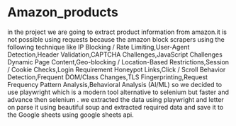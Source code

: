 # Amazon_products
in the project we are going to extract product information from amazon.it is not possible using requests
because the amazon  block scrapers using the following technique like
IP Blocking / Rate Limiting,User-Agent Detection,Header Validation,CAPTCHA Challenges,JavaScript Challenges
Dynamic Page Content,Geo-blocking / Location-Based Restrictions,Session / Cookie Checks,Login Requirement
Honeypot Links,Click / Scroll Behavior Detection,Frequent DOM/Class Changes,TLS Fingerprinting,Request Frequency
Pattern Analysis,Behavioral Analysis (AI/ML)
so we decided to use playwright which is  a modern tool alternative to selenium but faster and advance then selenium .
we extracted the data using playwright and letter on parse it using beautiful soup and extracted required data
and save it to the Google sheets using google sheets api.
